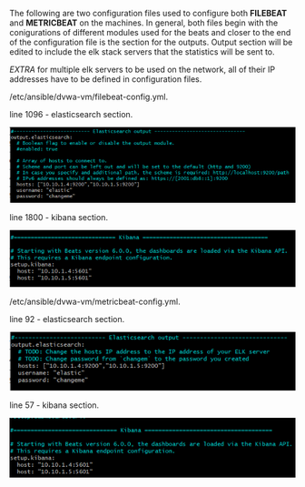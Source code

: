The following are two configuration files used to configure both __FILEBEAT__ and __METRICBEAT__ on the machines. In general, both files begin with the conigurations of different modules used for the beats and closer to the end of the configuration file is the section for the outputs. Output section will be edited to include the elk stack servers that the statistics will be sent to.

_*EXTRA*_ for multiple elk servers to be used on the network, all of their IP addresses have to be defined in configuration files.


/etc/ansible/dvwa-vm/filebeat-config.yml.

line 1096 - elasticsearch section.

![Network Diagram](https://github.com/rrazumov-rrs/cyber-project/blob/main/IMAGES/FILEBEAT-ELASTIC.png)

line 1800 - kibana section.

![Network Diagram](https://github.com/rrazumov-rrs/cyber-project/blob/main/IMAGES/FILEBEAT-KIBANA.png)


/etc/ansible/dvwa-vm/metricbeat-config.yml.

line 92 - elasticsearch section.

![Network Diagram](https://github.com/rrazumov-rrs/cyber-project/blob/main/IMAGES/METRICBEAT-ELASTIC.png)

line 57 - kibana section.

![Network Diagram](https://github.com/rrazumov-rrs/cyber-project/blob/main/IMAGES/METRICBEAT-KIBANA.png)
